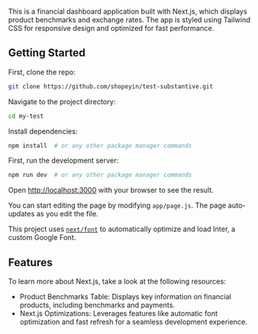 This is a financial dashboard application built with Next.js, which displays product benchmarks and exchange rates. The app is styled using Tailwind CSS for responsive design and optimized for fast performance.
## Getting Started

First, clone the repo:

```bash
git clone https://github.com/shopeyin/test-substantive.git
```
Navigate to the project directory:
```bash
cd my-test
```
Install dependencies:

```bash
npm install  # or any other package manager commands
```
First, run the development server:

```bash
npm run dev  # or any other package manager commands
```

Open [http://localhost:3000](http://localhost:3000) with your browser to see the result.

You can start editing the page by modifying `app/page.js`. The page auto-updates as you edit the file.

This project uses [`next/font`](https://nextjs.org/docs/basic-features/font-optimization) to automatically optimize and load Inter, a custom Google Font.

## Features

To learn more about Next.js, take a look at the following resources:

- Product Benchmarks Table: Displays key information on financial products, including benchmarks and payments.
- Next.js Optimizations: Leverages features like automatic font optimization and fast refresh for a seamless development experience.




